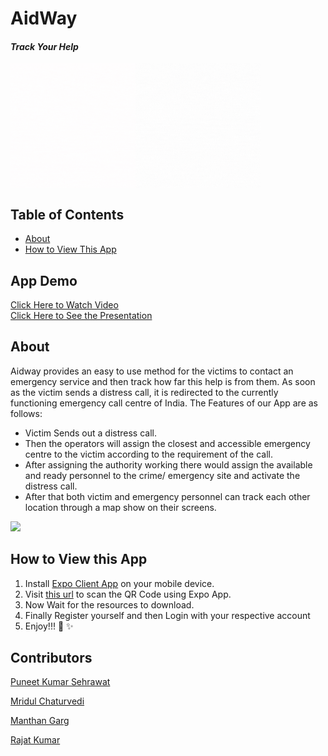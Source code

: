 # AidWay
#### *Track Your Help*
<div style="display :flex; flex-direction:row">
<img src="assets/animation/logo.gif" width="200"/>
<img src="assets/animation/aideway.gif" 
width="200" height="200"/>
</div>


## Table of Contents
- [About](#about)
- [How to View This App](#how-to-view-this-app)

## App Demo
[Click Here to Watch Video](https://drive.google.com/file/d/1wj1Tgwz1l3Ut9xOQCI70xGcFJ4233SS_/view) \
[Click Here to See the Presentation](https://docs.google.com/presentation/d/1fzs7chwxXeJ7-7yVS1UCUKAEZSwL-tgmTNFJjf-MN1g/edit#slide=id.ged50f017b8_0_170)

## About
Aidway provides an easy to use method for the victims to contact an emergency service and then track how far this help is from them. As soon as the victim sends a distress call, it is redirected to the currently functioning emergency call centre of India.
The Features of our App are as follows:
- Victim Sends out a distress call.
- Then the operators will assign the closest and accessible emergency centre to the victim according to the requirement of the call.
- After assigning the authority working there would assign the available and ready personnel to the crime/ emergency site and activate the distress call.
- After that both victim and emergency personnel can track each other location through a map show on their screens.

<img src="assets/imgs/screenshots.png" />

## How to View this App
1. Install [Expo Client App](https://play.google.com/store/apps/details?id=host.exp.exponent) on your mobile device.
2. Visit [this url](https://expo.dev/@senear/track-your-help) to scan the QR Code using Expo App.
3. Now Wait for the resources to download.
4. Finally Register yourself and then Login with your respective account
5. Enjoy!!! :tada: :sparkles:

## Contributors
[Puneet Kumar Sehrawat](https://github.com/seneark)

[Mridul Chaturvedi](https://github.com/MridulC)

[Manthan Garg](https://github.com/Manthan-a25)

[Rajat Kumar](https://github.com/Rajat10Kumar)


